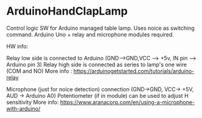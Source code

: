 # ArduinoHandClapLamp
Control logic SW for Arduino managed table lamp. Uses noice as switching command. Arduino Uno + relay and microphone modules required.


HW info:

Relay low side is connected to Arduino (GND-->GND,VCC --> +5v, IN  pin --> Arduino pin 3)
Relay high side is connected as series to lamp's one wire (COM and NO)
More info : https://arduinogetstarted.com/tutorials/arduino-relay

Microphone (just for noice detection) connection (GND->GND, VCC-> +5V, AUD -> Arduino A0)
Potentiometer (if in module) can be used to adjust H sensitivity
More info: https://www.aranacorp.com/en/using-a-microphone-with-arduino/

